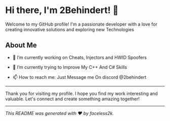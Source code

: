 # Hi there, I'm 2Behindert! 👋

Welcome to my GitHub profile! I'm a passionate developer with a love for creating innovative solutions and exploring new Technologies 

## About Me

- 🔭 I’m currently working on Cheats, Injectors and HWID Spoofers

- 🌱 I’m currently trying to Improve My C++ And C# Skills 

- 📫 How to reach me: Just Message me On discord @2behindert
---

Thank you for visiting my profile. I hope you find my work interesting and valuable. Let's connect and create something amazing together!

---

*This README was generated with ❤️ by faceless2k.*

